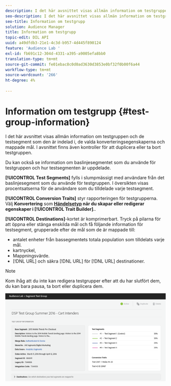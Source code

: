 ```yaml
---
description: I det här avsnittet visas allmän information om testgruppen och de testsegment som den är indelad i, de valda konverteringsegenskaperna och mappade mål. I avsnittet finns även kontroller för att duplicera eller ta bort testgruppen.
seo-description: I det här avsnittet visas allmän information om testgruppen och de testsegment som den är indelad i, de valda konverteringsegenskaperna och mappade mål. I avsnittet finns även kontroller för att duplicera eller ta bort testgruppen.
seo-title: Information om testgrupp
solution: Audience Manager
title: Information om testgrupp
topic-edit: DIL API
uuid: a49dfdb3-21e1-4c3d-b957-4d445f890124
feature: 'Audience Lab '
exl-id: fb691c12-304d-4331-a395-a9005efa8bb0
translation-type: tm+mt
source-git-commit: fe01ebac8c0d0ad3630d3853e0bf32f0b00f6a44
workflow-type: tm+mt
source-wordcount: '266'
ht-degree: 4%

---
```


# Information om testgrupp {#test-group-information}

I det här avsnittet visas allmän information om testgruppen och de testsegment som den är indelad i, de valda konverteringsegenskaperna och mappade mål. I avsnittet finns även kontroller för att duplicera eller ta bort testgruppen.

Du kan också se information om baslinjesegmentet som du använde för testgruppen och hur testsegmenten är uppdelade.

**[!UICONTROL Test Segments]** fylls i slumpmässigt med användare från det baslinjesegment som du använde för testgruppen. I översikten visas procentsatserna för de användare som du tilldelade varje testsegment.

**[!UICONTROL Conversion Traits]** styr rapporteringen för testgrupperna. Välj **Konvertering** som **[Händelsetyp](../../features/traits/create-onboarded-rule-based-traits.md) när du skapar eller redigerar egenskaper i [!UICONTROL Trait Builder].**.

**[!UICONTROL Destinations]**-kortet är komprimerbart. Tryck på pilarna för att öppna eller stänga enskilda mål och få följande information för testsegment, grupperade efter de mål som de är mappade till:

* antalet enheter från bassegmentets totala population som tilldelats varje mål.
* kartnyckel,
* Mappningsvärde.
* [!DNL URL] och säkra  [!DNL URL] för  [!DNL URL] destinationer.

>[!NOTE]
>
>Kom ihåg att du inte kan redigera testgrupper efter att du har slutfört dem, du kan bara pausa, ta bort eller duplicera dem.

![](assets/test-groups-information.PNG)
